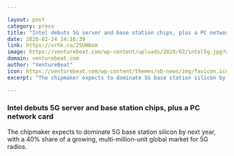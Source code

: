 ```yaml
---

layout: post
category: press
title: "Intel debuts 5G server and base station chips, plus a PC network card"
date: 2020-02-24 14:16:39
link: https://vrhk.co/2SUH6xm
image: https://venturebeat.com/wp-content/uploads/2020/02/intel5g.jpg?w=1200&strip=all
domain: venturebeat.com
author: "VentureBeat"
icon: https://venturebeat.com/wp-content/themes/vb-news/img/favicon.ico
excerpt: "The chipmaker expects to dominate 5G base station silicon by next year, with a 40% share of a growing, multi-million-unit global market for 5G radios."

---
```


### Intel debuts 5G server and base station chips, plus a PC network card

The chipmaker expects to dominate 5G base station silicon by next year, with a 40% share of a growing, multi-million-unit global market for 5G radios.